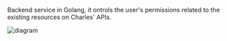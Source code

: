 Backend service in Golang, it ontrols the user's permissions related to the existing resources on Charles' APIs.

![diagram](c3.svg)